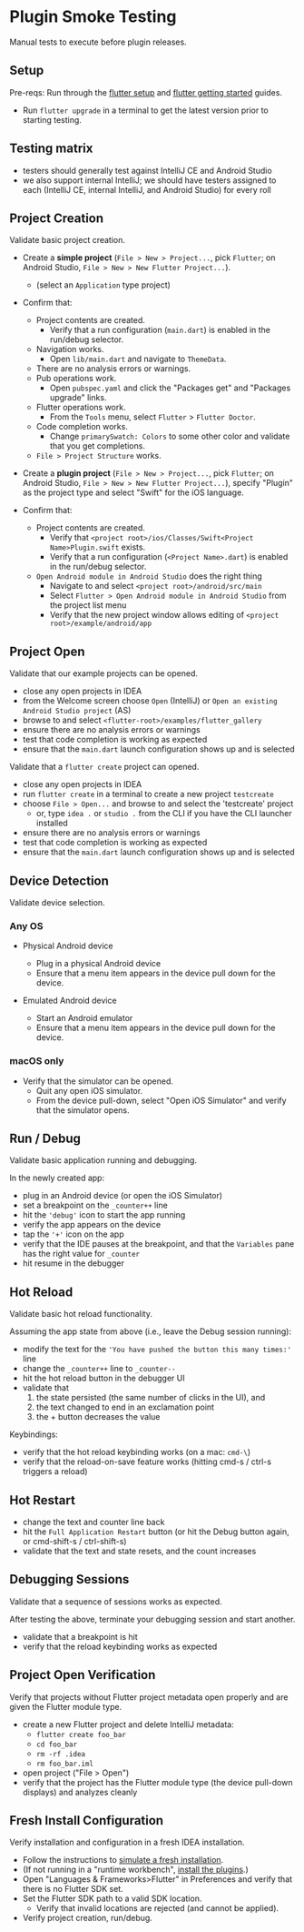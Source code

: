 # Plugin Smoke Testing

Manual tests to execute before plugin releases.

## Setup

Pre-reqs: Run through the [flutter setup](https://flutter.io/docs/get-started/install) and
[flutter getting started](https://flutter.io/docs/development/tools/ide) guides.

* Run `flutter upgrade` in a terminal to get the latest version prior to starting testing.

## Testing matrix

* testers should generally test against IntelliJ CE and Android Studio
* we also support internal IntelliJ; we should have testers assigned to each (IntelliJ CE,
  internal IntelliJ, and Android Studio) for every roll

## Project Creation

Validate basic project creation.

* Create a **simple project** (`File > New > Project...`, pick `Flutter`; on Android Studio, `File > New > New Flutter Project...`).
  * (select an `Application` type project)
* Confirm that:
  * Project contents are created.
    * Verify that a run configuration (`main.dart`) is enabled in the run/debug selector.
  * Navigation works.
    * Open `lib/main.dart` and navigate to `ThemeData`.
  * There are no analysis errors or warnings.
  * Pub operations work.
    * Open `pubspec.yaml` and click the "Packages get" and "Packages upgrade" links.
  * Flutter operations work.
    * From the `Tools` menu, select `Flutter` > `Flutter Doctor`.
  * Code completion works.
    * Change `primarySwatch: Colors` to some other color and validate that you
      get completions.
  * `File > Project Structure` works.

* Create a **plugin project** (`File > New > Project...`, pick `Flutter`; on Android Studio, `File > New > New Flutter Project...`), specify "Plugin" as the project type and select "Swift" for the iOS language.
* Confirm that:
  * Project contents are created.
    * Verify that `<project root>/ios/Classes/Swift<Project Name>Plugin.swift` exists.
    * Verify that a run configuration (`<Project Name>.dart`) is enabled in the run/debug selector.
  * `Open Android module in Android Studio` does the right thing
    * Navigate to and select `<project root>/android/src/main`
    * Select `Flutter > Open Android module in Android Studio` from the project list menu
    * Verify that the new project window allows editing of `<project root>/example/android/app`
    
## Project Open

Validate that our example projects can be opened.

* close any open projects in IDEA
* from the Welcome screen choose `Open` (IntelliJ) or `Open an existing Android Studio project` (AS)
* browse to and select `<flutter-root>/examples/flutter_gallery`
* ensure there are no analysis errors or warnings
* test that code completion is working as expected
* ensure that the `main.dart` launch configuration shows up and is selected

Validate that a `flutter create` project can opened.

* close any open projects in IDEA
* run `flutter create` in a terminal to create a new project `testcreate`
* choose `File > Open...` and browse to and select the 'testcreate' project
  * or, type `idea .` or `studio .` from the CLI if you have the CLI launcher installed
* ensure there are no analysis errors or warnings
* test that code completion is working as expected
* ensure that the `main.dart` launch configuration shows up and is selected

## Device Detection

Validate device selection.

### Any OS

* Physical Android device
  * Plug in a physical Android device
  * Ensure that a menu item appears in the device pull down for the device.
  
* Emulated Android device
  * Start an Android emulator
  * Ensure that a menu item appears in the device pull down for the device.

### macOS only

* Verify that the simulator can be opened.
  * Quit any open iOS simulator.
  * From the device pull-down, select "Open iOS Simulator" and verify that the simulator opens.

## Run / Debug

Validate basic application running and debugging.

In the newly created app:
* plug in an Android device (or open the iOS Simulator)
* set a breakpoint on the `_counter++` line
* hit the `'debug'` icon to start the app running
* verify the app appears on the device
* tap the `'+'` icon on the app
* verify that the IDE pauses at the breakpoint, and that the `Variables` pane has
  the right value for `_counter`
* hit resume in the debugger

## Hot Reload

Validate basic hot reload functionality.

Assuming the app state from above (i.e., leave the Debug session running):
* modify the text for the `'You have pushed the button this many times:'` line
* change the `_counter++` line to `_counter--`
* hit the hot reload button in the debugger UI
* validate that
  1. the state persisted (the same number of clicks in the UI), and
  2. the text changed to end in an exclamation point
  3. the + button decreases the value

Keybindings:
* verify that the hot reload keybinding works (on a mac: `cmd-\`)
* verify that the reload-on-save feature works (hitting cmd-s / ctrl-s triggers a reload)

## Hot Restart

* change the text and counter line back
* hit the `Full Application Restart` button (or hit the Debug button again, or cmd-shift-s / ctrl-shift-s)
* validate that the text and state resets, and the count increases

## Debugging Sessions

Validate that a sequence of sessions works as expected.

After testing the above, terminate your debugging session and start another.
* validate that a breakpoint is hit
* verify that the reload keybinding works as expected

## Project Open Verification

Verify that projects without Flutter project metadata open properly and are given the Flutter module type.

* create a new Flutter project and delete IntelliJ metadata:
  * `flutter create foo_bar`
  * `cd foo_bar`
  * `rm -rf .idea`
  * `rm foo_bar.iml`
* open project ("File > Open")
* verify that the project has the Flutter module type (the device pull-down displays) and analyzes cleanly

## Fresh Install Configuration

Verify installation and configuration in a fresh IDEA installation.

* Follow the instructions to
  [simulate a fresh installation](https://github.com/flutter/flutter-intellij/wiki/Development#simulating-a-fresh-install).
* (If not running in a "runtime workbench", [install the plugins](https://flutter.io/docs/development/packages-and-plugins/using-packages).)
* Open "Languages & Frameworks>Flutter" in Preferences and verify that there is
  no Flutter SDK set.
* Set the Flutter SDK path to a valid SDK location.
  * Verify that invalid locations are rejected (and cannot be applied).
* Verify project creation, run/debug.
